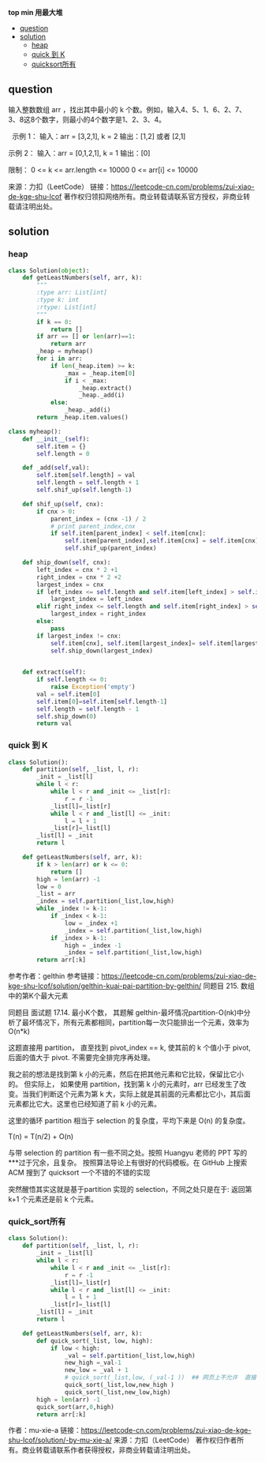 **top min 用最大堆**
<!-- TOC -->

- [question](#question)
- [solution](#solution)
    - [heap](#heap)
    - [quick 到 K](#quick-%E5%88%B0-k)
    - [quicksort所有](#quicksort%E6%89%80%E6%9C%89)

<!-- /TOC -->

## question
输入整数数组 arr ，找出其中最小的 k 个数。例如，输入4、5、1、6、2、7、3、8这8个数字，则最小的4个数字是1、2、3、4。

 
示例 1：
输入：arr = [3,2,1], k = 2
输出：[1,2] 或者 [2,1]

示例 2：
输入：arr = [0,1,2,1], k = 1
输出：[0]
 

限制：
0 <= k <= arr.length <= 10000
0 <= arr[i] <= 10000

来源：力扣（LeetCode）
链接：https://leetcode-cn.com/problems/zui-xiao-de-kge-shu-lcof
著作权归领扣网络所有。商业转载请联系官方授权，非商业转载请注明出处。

## solution

### heap
```py
class Solution(object):
    def getLeastNumbers(self, arr, k):
        """
        :type arr: List[int]
        :type k: int
        :rtype: List[int]
        """
        if k == 0:
            return []
        if arr == [] or len(arr)==1:
            return arr
        _heap = myheap()
        for i in arr:
            if len(_heap.item) >= k:
                _max = _heap.item[0]
                if i < _max:
                    _heap.extract()
                    _heap._add(i)
            else:
                _heap._add(i)
        return _heap.item.values()

class myheap(): 
    def __init__(self):
        self.item = {}
        self.length = 0

    def _add(self,val):
        self.item[self.length] = val
        self.length = self.length + 1
        self.shif_up(self.length-1)

    def shif_up(self, cnx):
        if cnx > 0:
            parent_index = (cnx -1) / 2
            # print parent_index,cnx
            if self.item[parent_index] < self.item[cnx]:
                self.item[parent_index],self.item[cnx] = self.item[cnx],self.item[parent_index]
                self.shif_up(parent_index)

    def ship_down(self, cnx):
        left_index = cnx * 2 +1
        right_index = cnx * 2 +2
        largest_index = cnx 
        if left_index <= self.length and self.item[left_index] > self.item[largest_index] and self.item[left_index] > self.item[right_index]:
            largest_index = left_index
        elif right_index <= self.length and self.item[right_index] > self.item[largest_index]:
            largest_index = right_index
        else:
            pass
        if largest_index != cnx:
            self.item[cnx], self.item[largest_index]= self.item[largest_index],self.item[cnx]
            self.ship_down(largest_index)

    
    def extract(self):
        if self.length <= 0:
            raise Exception('empty')
        val = self.item[0]
        self.item[0]=self.item[self.length-1]
        self.length = self.length - 1
        self.ship_down(0)
        return val
```

### quick 到 K

```py
class Solution():
    def partition(self, _list, l, r):
        _init = _list[l]
        while l < r:
            while l < r and _init <= _list[r]:
                r = r -1
            _list[l]=_list[r]
            while l < r and _list[l] <= _init:
                l = l + 1
            _list[r]=_list[l]
        _list[l] = _init
        return l

    def getLeastNumbers(self, arr, k):
        if k > len(arr) or k <= 0: 
            return []
        high = len(arr) -1
        low = 0
        _list = arr
        _index = self.partition(_list,low,high)
        while _index != k-1:
            if _index < k-1:
                low = _index +1
                _index = self.partition(_list,low,high)
            if _index > k-1:
                high = _index -1
                _index = self.partition(_list,low,high)
        return arr[:k]
```

参考作者：gelthin
参考链接：https://leetcode-cn.com/problems/zui-xiao-de-kge-shu-lcof/solution/gelthin-kuai-pai-partition-by-gelthin/
同题目 215. 数组中的第K个最大元素

同题目 面试题 17.14. 最小K个数， 其题解 gelthin-最坏情况partition-O(nk)中分析了最坏情况下，所有元素都相同，partition每一次只能排出一个元素，效率为 O(n*k)

这题直接用 partition， 直至找到 pivot_index == k, 使其前的 k 个值小于 pivot, 后面的值大于 pivot.
不需要完全排完序再处理。

我之前的想法是找到第 k 小的元素，然后在把其他元素和它比较，保留比它小的。
但实际上， 如果使用 partition，找到第 k 小的元素时，arr 已经发生了改变。当我们判断这个元素为第 k 大，实际上就是其前面的元素都比它小，其后面元素都比它大。这里也已经知道了前 k 小的元素。

这里的循环 partition 相当于 selection 的复杂度，平均下来是 O(n) 的复杂度。

T(n) = T(n/2) + O(n)

与带 selection 的 partition 有一些不同之处。按照 Huangyu 老师的 PPT 写的***过于冗余，且复杂。
按照算法导论上有很好的代码模板。在 GitHub 上搜索 ACM 搜到了 quicksort 一个不错的不错的实现

突然醒悟其实这就是基于partition 实现的 selection，不同之处只是在于: 返回第 k+1 个元素还是前 k 个元素。

### quick_sort所有

```py
class Solution():
    def partition(self, _list, l, r):
        _init = _list[l]
        while l < r:
            while l < r and _init <= _list[r]:
                r = r -1
            _list[l]=_list[r]
            while l < r and _list[l] <= _init:
                l = l + 1
            _list[r]=_list[l]
        _list[l] = _init
        return l

    def getLeastNumbers(self, arr, k):
        def quick_sort(_list, low, high):
            if low < high:
                _val = self.partition(_list,low,high)
                new_high =_val-1   
                new_low = _val + 1
                # quick_sort(_list,low, (_val-1 ))  ## 网页上不允许  直接 用 （val -1） 在函数参数里
                quick_sort(_list,low,new_high )
                quick_sort(_list,new_low,high)
        high = len(arr) -1
        quick_sort(arr,0,high)
        return arr[:k]
```
作者：mu-xie-a
链接：https://leetcode-cn.com/problems/zui-xiao-de-kge-shu-lcof/solution/-by-mu-xie-a/
来源：力扣（LeetCode）
著作权归作者所有。商业转载请联系作者获得授权，非商业转载请注明出处。